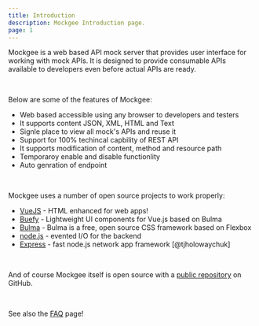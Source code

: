 ```yaml
---
title: Introduction
description: Mockgee Introduction page.
page: 1
---
```


Mockgee is a web based API mock server that provides user interface for working with mock APIs. It is designed to provide consumable APIs available to developers even before actual APIs are ready.

<br/>

<info-box type="is-info">
  <template #info-box>

Mockgee current version is 1.0.0-beta
  </template>
</info-box>



Below are some of the features of Mockgee:

  * Web based accessible using any browser to developers and testers
  * It supports content JSON, XML, HTML and Text
  * Signle place to view all mock's APIs and reuse it
  * Support for 100% techincal capbility of REST API
  * It supports modification of content, method and resource path
  * Temporaroy enable and disable functionlity
  * Auto genration of endpoint


<br/>

Mockgee uses a number of open source projects to work properly:

* [VueJS] - HTML enhanced for web apps!
* [Buefy] - Lightweight UI components for Vue.js based on Bulma
* [Bulma] - Bulma is a free, open source CSS framework based on Flexbox
* [node.js] - evented I/O for the backend
* [Express] - fast node.js network app framework [@tjholowaychuk]

<br/>

And of course Mockgee itself is open source with a [public repository](https://github.com/mockgee/mockgee) on GitHub.

<br/>


See also the [FAQ](/faq) page!


   [Buefy]: <https://buefy.org/>
   [node.js]: <http://nodejs.org>
   [Bulma]: <https://bulma.io>
   [express]: <http://expressjs.com>
   [VueJS]: <https://vuejs.org/>
   [MongoDB]: <http://mongodb.com>

   <br/>
   <br/>


